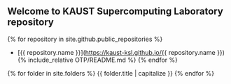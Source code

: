 ## Welcome to KAUST Supercomputing Laboratory repository

{% for repository in site.github.public_repositories %}
  * [{{ repository.name }}](https://kaust-ksl.github.io/{{ repository.name }})
  {% include_relative OTP/README.md %}
{% endfor %}

{% for folder in site.folders %}
   {{ folder.title | capitalize }}
{% endfor %}
